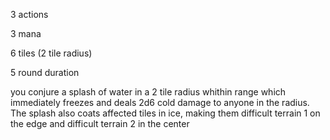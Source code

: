 3 actions 

3 mana 

6 tiles (2 tile radius)

5 round duration

you conjure a splash of water in a 2 tile radius whithin range which immediately freezes and deals 2d6 cold damage to anyone in the radius. 
The splash also coats affected tiles in ice, making them difficult terrain 1 on the edge and difficult terrain 2 in the center 
